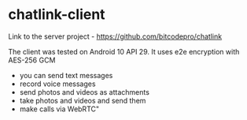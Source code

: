 # chatlink-client

Link to the server project - https://github.com/bitcodepro/chatlink

The client was tested on Android 10 API 29.
It uses e2e encryption with AES-256 GCM

- you can send text messages
 - record voice messages
 - send photos and videos as attachments
 - take photos and videos and send them
 - make calls via WebRTC"


